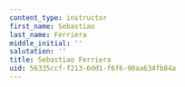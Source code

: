 ```yaml
---
content_type: instructor
first_name: Sebastiao
last_name: Ferriera
middle_initial: ''
salutation: ''
title: Sebastiao Ferriera
uid: 56335ccf-f213-6dd1-f6f6-90aa634fb84a
---
```

